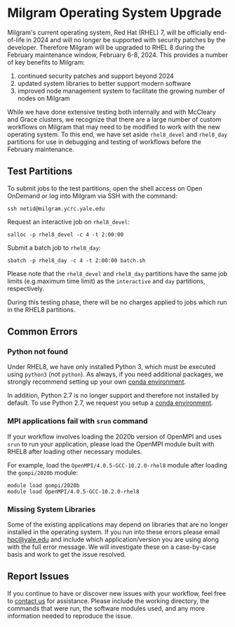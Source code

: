 # Milgram Operating System Upgrade

Milgram's current operating system, Red Hat (RHEL) 7, will be officially end-of-life in 2024 and will no longer be supported with security patches by the developer.
Therefore Milgram will be upgraded to RHEL 8 during the February maintenance window, February 6-8, 2024.
This provides a number of key benefits to Milgram:

1. continued security patches and support beyond 2024
1. updated system libraries to better support modern software
1. improved node management system to facilitate the growing number of nodes on Milgram

While we have done extensive testing both internally and with McCleary and Grace clusters, we recognize that there are a large number of custom workflows on Milgram that may need to be modified to work with the new operating system. To this end, we have set aside `rhel8_devel` and `rhel8_day` partitions for use in debugging and testing of workflows before the February maintenance. 

## Test Partitions

To submit jobs to the test partitions, open the shell access on Open OnDemand or log into Milgram via SSH with the command:

```
ssh netid@milgram.ycrc.yale.edu
```

Request an interactive job on `rhel8_devel`:

```
salloc -p rhel8_devel -c 4 -t 2:00:00 
```

Submit a batch job to `rhel8_day`:

```
sbatch -p rhel8_day -c 4 -t 2:00:00 batch.sh
```

Please note that the `rhel8_devel` and `rhel8_day` partitions have the same job limits (e.g.maximum time limit) as the `interactive` and `day` partitions, respectively.   

During this testing phase, there will be no charges applied to jobs which run in the RHEL8 partitions.

## Common Errors

### Python not found

Under RHEL8, we have only installed Python 3, which must be executed using `python3` (not `python`). 
As always, if you need additional packages, we strongly recommend setting up your own [conda environment](/clusters-at-yale/guides/conda/).

In addition, Python 2.7 is no longer support and therefore not installed by default. 
To use Python 2.7, we request you setup a [conda environment](/clusters-at-yale/guides/conda/).

### MPI applications fail with `srun` command

If your workflow involves loading the 2020b version of OpenMPI and uses `srun` to run your application, please load the OpenMPI module built with RHEL8 after loading other necessary modules.

For example, load the `OpenMPI/4.0.5-GCC-10.2.0-rhel8` module after loading the `gompi/2020b` module:

```
module load gompi/2020b
module load OpenMPI/4.0.5-GCC-10.2.0-rhel8
```
  
### Missing System Libraries

Some of the existing applications may depend on libraries that are no longer installed in the operating system.
If you run into these errors please email [hpc@yale.edu](mailto:hpc@yale.edu) and include which application/version you are using along with the full error message.
We will investigate these on a case-by-case basis and work to get the issue resolved.

## Report Issues

If you continue to have or discover new issues with your workflow, feel free to [contact us](/) for assistance. Please include the working directory, the commands that were run, the software modules used, and any more information needed to reproduce the issue.


